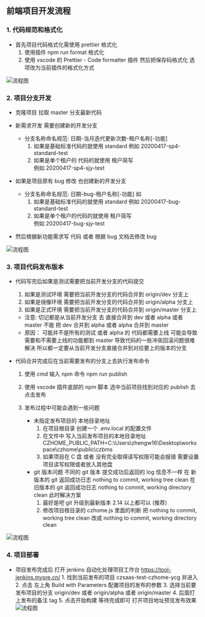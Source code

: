 ## 前端项目开发流程

### 1. 代码规范和格式化

- 首先项目代码格式化需使用 prettier 格式化
  1. 使用插件 npm run format 格式化
  2. 使用 vscode 的 Prettier - Code formatter 插件 然后把保存码格式化 选项改为当前插件的格式化方式

![流程图](https://confluence.mysre.cn/download/attachments/24320830/1.png?version=1&modificationDate=1587379747420&api=v2)

### 2. 项目分支开发

- 克隆项目 拉取 master 分支最新代码

- 新需求开发 需要创建新的开发分支
  - 分支名称命名规范: 日期-当月迭代更新次数-租户名称[-功能]
    1. 如果是基础标准代码的就使用 standard
       例如 20200417-sp4-standard-test
    2. 如果是单个租户的 代码的就使用 租户简写  
       例如 20200417-sp4-sjy-test
- 如果是项目原有 bug 修改 也创建新的开发分支
  - 分支名称命名规范: 日期-bug-租户名称[-功能] 如
    1. 如果是基础标准代码的就使用 standard
       例如 20200417-bug-standard-test
    2. 如果是单个租户的代码的就使用 租户简写  
       例如 20200417-bug-sjy-test
- 然后根据新功能需求写 代码 或者 根据 bug 文档去修改 bug

![流程图](https://confluence.mysre.cn/download/attachments/24320830/2.png?version=1&modificationDate=1587379760000&api=v2)

### 3. 项目代码发布版本

- 代码写完后如果是测试需要把当前开发分支的代码提交

  1. 如果是测试环境 需要把当前开发分支的代码合并到 origin/dev 分支上
  2. 如果是镜像环境 需要把当前开发分支的代码合并到 origin/alpha 分支上
  3. 如果是正式环境 需要把当前开发分支的代码合并到 origin/master 分支上

  - 注意:
    切记都是从当前开发分支 去 直接合并到 dev 或者 alpha 或者 master 不能 把 dev 合并到 alpha 或者 alpha 合并到 master
  - 原因：
    可能并不是所有的测试 或者 alpha 的 代码都需要上线 可能会导致需要和不需要上线的功能都到 master 导致代码的一些冲突回滚问题很难解决 所以都一定要从当前开发分支直接合并到对应要上的版本的分支

- 代码合并完成后在当前需要发布的分支上去执行发布命令

  1. 使用 cmd 输入 npm 命令 npm run publish
  2. 使用 vscode 插件底部的 npm 脚本 选中当前项目找到对应的 publish 去点击发布

  3. 发布过程中可能会遇到一些问题
     - 未指定发布项目的 本地目录地址
       1. 在项目根目录 创建一个 .env.local 的配置文件
       2. 在文件中 写入当前发布项目的本地目录地址  
          CZHOME_PUBLIC_PATH=C:\Users\zhengw16\Desktop\workspace\czhome\public\czbms
       3. 如果项目在 C 盘 或者 没有完全取得读写权限可能会报错 需要设置项目读写权限或者放入其他盘
     - git 版本问题 不同的 git 版本 提交成功后返回的 log 信息不一样
       在 新版本的 git 返回成功日志
       nothing to commit, working tree clean
       在 旧版本的 git 返回成功日志
       nothing to commit, working directory clean
       此时解决方案
       1. 最好是吧 git 升级到最新版本 2.14 以上都可以 (推荐)
       2. 修改项目根目录的 czhome.js 里面的判断 把 nothing to commit, working tree clean 改成 nothing to commit, working directory clean

![流程图](https://confluence.mysre.cn/download/attachments/24320830/3.png?version=1&modificationDate=1587379763000&api=v2)

### 4. 项目部署

- 项目发布完成后 打开 jenkins 自动化处理项目工作台 https://tool-jenkins.mysre.cn/ 1. 找到当前发布的项目 czsaas-test-czhome-ycg 并进入 2. 点击 左上角 Build with Parameters 配置项目的发布的参数 3. 选择当前要发布项目的分支 origin/dev 或者 origin/alpha 或者 origin/master 4. 后面打上发布的备注 tag 5. 点击开始构建 等待完成即可 打开项目地址预览发布效果
  ![流程图](https://confluence.mysre.cn/download/attachments/24320830/4.png?version=1&modificationDate=1587379767000&api=v2)
